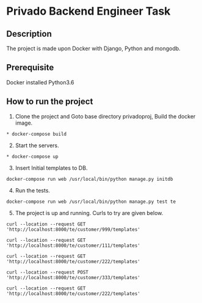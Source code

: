 # Privado Backend Engineer Task

## Description

The project is made upon Docker with Django, Python and mongodb.

## Prerequisite

Docker installed
Python3.6

## How to run the project

1. Clone the project and Goto base directory privadoproj, Build the docker image.

```
* docker-compose build
```

2. Start the servers.

```
* docker-compose up
```

3. Insert Initial templates to DB.

```
docker-compose run web /usr/local/bin/python manage.py initdb
```

4. Run the tests.

```
docker-compose run web /usr/local/bin/python manage.py test te
```

5. The project is up and running. Curls to try are given below.

```
curl --location --request GET 'http://localhost:8000/te/customer/999/templates'

curl --location --request GET 'http://localhost:8000/te/customer/111/templates'

curl --location --request GET 'http://localhost:8000/te/customer/222/templates'

curl --location --request POST 'http://localhost:8000/te/customer/333/templates'

curl --location --request GET 'http://localhost:8000/te/customer/222/templates'
```


